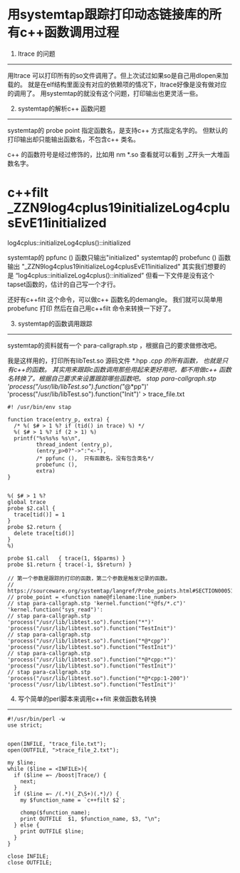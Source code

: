 用systemtap跟踪打印动态链接库的所有c++函数调用过程
=================================================

1. ltrace 的问题
---------------
用ltrace 可以打印所有的so文件调用了。但上次试过如果so是自己用dlopen来加载的。
就是在elf结构里面没有对应的依赖项的情况下，ltrace好像是没有做对应的调用了。
用systemtap的就没有这个问题，打印输出也更灵活一些。

2. systemtap的解析c++ 函数问题
------------------------------
systemtap的 probe point 指定函数名，是支持c++ 方式指定名字的。
但默认的打印输出却只能输出函数名，不包含c++ 类名。

c++ 的函数符号是经过修饰的，比如用 nm *.so 查看就可以看到 _Z开头一大堆函数名字。

# c++filt _ZZN9log4cplus19initializeLog4cplusEvE11initialized
log4cplus::initializeLog4cplus()::initialized

systemtap的 ppfunc ()  函数只输出"initialized"
systemtap的 probefunc ()  函数输出 "_ZZN9log4cplus19initializeLog4cplusEvE11initialized"
其实我们想要的是 “log4cplus::initializeLog4cplus()::initialized”
但看一下文件是没有这个tapset函数的，估计的自己写一个才行。

还好有c++filt  这个命令，可以做c++ 函数名的demangle。 我们就可以简单用probefunc 打印
然后在自己用c++filt 命令来转换一下好了。


3. systemtap的函数调用跟踪
---------------------------
systemtap的资料就有一个 para-callgraph.stp  ，根据自己的要求做修改吧。

我是这样用的，打印所有libTest.so 源码文件 *.hpp  *.cpp 的所有函数，
也就是只有c++的函数。 其实用来跟踪c函数调用那些用起来更好用吧，都不用做c++
函数名转换了。根据自己要求来设置跟踪哪些函数吧。
 stap para-callgraph.stp   'process("/usr/lib/libTest.so").function("*@*pp")'  'process("/usr/lib/libTest.so").function("Init")' > trace_file.txt


```stap
#! /usr/bin/env stap

function trace(entry_p, extra) {
  /* %( $# > 1 %? if (tid() in trace) %) */
  %( $# > 1 %? if (2 > 1) %)
  printf("%s%s%s %s\n",
         thread_indent (entry_p),
         (entry_p>0?"->":"<-"),
         /* ppfunc (),  只有函数名，没有包含类名*/
         probefunc (),
         extra)
}


%( $# > 1 %?
global trace
probe $2.call {
  trace[tid()] = 1
}
probe $2.return {
  delete trace[tid()]
}
%)

probe $1.call   { trace(1, $$parms) }
probe $1.return { trace(-1, $$return) }

// 第一个参数是跟踪的打印的函数，第二个参数是触发记录的函数。
// https://sourceware.org/systemtap/langref/Probe_points.html#SECTION00051300000000000000
// probe_point = <function name@filename:line_number>
// stap para-callgraph.stp 'kernel.function("*@fs/*.c")' 'kernel.function("sys_read")':
// stap para-callgraph.stp  'process("/usr/lib/libtest.so").function("*")' 'process("/usr/lib/libtest.so").function("TestInit")'
// stap para-callgraph.stp  'process("/usr/lib/libtest.so").function("*@*cpp")' 'process("/usr/lib/libtest.so").function("TestInit")'
// stap para-callgraph.stp  'process("/usr/lib/libtest.so").function("*@*cpp:*")' 'process("/usr/lib/libtest.so").function("TestInit")'
// stap para-callgraph.stp  'process("/usr/lib/libtest.so").function("*@*cpp:1-200")' 'process("/usr/lib/libtest.so").function("TestInit")'

```


4. 写个简单的perl脚本来调用c++filt 来做函数名转换
----------------------------------------------

```stap
#!/usr/bin/perl -w
use strict;


open(INFILE, "trace_file.txt");
open(OUTFILE, ">trace_file_2.txt");

my $line;
while ($line = <INFILE>){
  if ($line =~ /boost|Trace/) {
    next;
  }
  if ($line =~ /(.*)(_Z\S+)(.*)/) {
    my $function_name = `c++filt $2`;

    chomp($function_name);
    print OUTFILE  $1, $function_name, $3, "\n";
  } else {
    print OUTFILE $line;
  }
}

close INFILE;
close OUTFILE;
```
